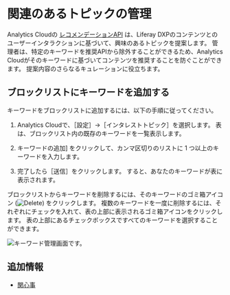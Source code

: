 # 関連のあるトピックの管理

Analytics Cloudの [レコメンデーションAPI](../touchpoints/content-recommendation-api.md) は、Liferay DXPのコンテンツとのユーザーインタラクションに基づいて、興味のあるトピックを提案します。 管理者は、特定のキーワードを推奨APIから除外することができるため、Analytics Cloudがそのキーワードに基づいてコンテンツを推奨することを防ぐことができます。 提案内容のさらなるキュレーションに役立ちます。

## ブロックリストにキーワードを追加する

キーワードをブロックリストに追加するには、以下の手順に従ってください。

1.  Analytics Cloudで、［設定］→［インタレストトピック］を選択します。 表は、ブロックリスト内の既存のキーワードを一覧表示します。

2.  キーワードの追加] をクリックして、カンマ区切りのリストに 1 つ以上のキーワードを入力します。

3.  完了したら［送信］をクリックします。 すると、あなたのキーワードが表に表示されます。

ブロックリストからキーワードを削除するには、そのキーワードのゴミ箱アイコン (![Delete](../images/icon-delete.png)) をクリックします。 複数のキーワードを一度に削除するには、それぞれにチェックを入れて、表の上部に表示されるゴミ箱アイコンをクリックします。 表の上部にあるチェックボックスですべてのキーワードを選択することができます。

![キーワード管理画面です。](managing-interest-topics/images/01.png)

## 追加情報

  - [関心事](../individuals-and-segments/interests.md)
